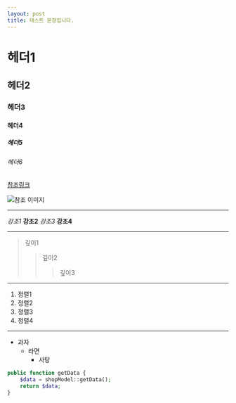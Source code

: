 ```yaml
---
layout: post
title: 테스트 문장입니다.
---
```


# 헤더1  
## 헤더2  
### 헤더3  
#### 헤더4  
##### 헤더5
###### 헤더6  

[참조링크](https://www.naver.com)  

![참조 이미지](https://dimg.donga.com/wps/NEWS/IMAGE/2021/12/09/110713112.2.jpg "검은 강아지")

***

*강조1* 
**강조2**
_강조3_
__강조4__  

***

>깊이1
>>깊이2
>>>깊이3

***

1. 정렬1
2. 정렬2
3. 정렬3
4. 정렬4

***

* 과자
  * 라면
    * 사탕


```php
public function getData {
	$data = shopModel::getData();
	return $data;
}
```



